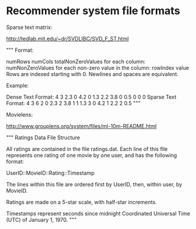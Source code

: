 # Recommender system file formats

Sparse text matrix:

http://tedlab.mit.edu/~dr/SVDLIBC/SVD_F_ST.html

"""
Format:

numRows numCols totalNonZeroValues
for each column:
  numNonZeroValues
  for each non-zero value in the column:
    rowIndex value
Rows are indexed starting with 0. Newlines and spaces are equivalent.

Example:

Dense Text Format:
4 3
2.3  0  4.2
0   1.3 2.2
3.8  0  0.5
0    0   0 
Sparse Text Format:
4 3 6
2
0 2.3
2 3.8
1
1 1.3
3
0 4.2
1 2.2
2 0.5
"""

Movielens:

http://www.grouplens.org/system/files/ml-10m-README.html

"""
Ratings Data File Structure

All ratings are contained in the file ratings.dat. Each line of this file represents one rating of one movie by one user, and has the following format:

UserID::MovieID::Rating::Timestamp

The lines within this file are ordered first by UserID, then, within user, by MovieID.

Ratings are made on a 5-star scale, with half-star increments.

Timestamps represent seconds since midnight Coordinated Universal Time (UTC) of January 1, 1970.
"""

